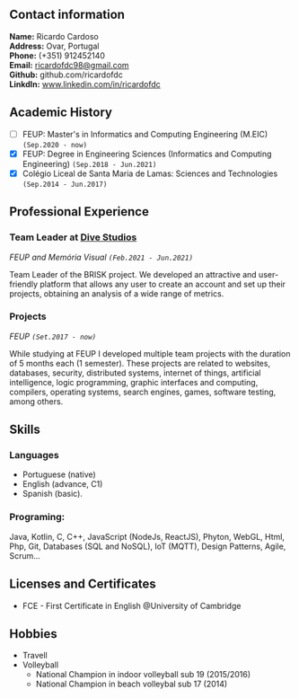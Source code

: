 <!-- # My *Curriculum Vitae* -->

## Contact information

**Name:** Ricardo Cardoso  
**Address:** Ovar, Portugal  
**Phone:** (+351) 912452140  
**Email:** ricardofdc98@gmail.com  
**Github:** github.com/ricardofdc  
**LinkdIn:** www.linkedin.com/in/ricardofdc


## Academic History

- [ ] FEUP: Master's in Informatics and Computing Engineering (M.EIC) `(Sep.2020 - now)`
- [x] FEUP: Degree in Engineering Sciences (Informatics and Computing Engineering) `(Sep.2018 - Jun.2021)`
- [x] Colégio Liceal de Santa Maria de Lamas: Sciences and Technologies `(Sep.2014 - Jun.2017)`

## Professional Experience

### Team Leader at [Dive Studios](https://www.divestudios.pt) 
_FEUP and Memória Visual `(Feb.2021 - Jun.2021)`_

Team Leader of the BRISK project.
We developed an attractive and user-friendly platform that allows any user to create an account and set up their projects, obtaining an analysis of a wide range of metrics.

### Projects
_FEUP `(Set.2017 - now)`_

While studying at FEUP I developed multiple team projects with the duration of 5 months each (1 semester). These projects are related to websites, databases, security, distributed systems, internet of things, artificial intelligence, logic programming, graphic interfaces and computing, compilers, operating systems, search engines, games, software testing, among others.

## Skills

### Languages

   - Portuguese (native)
   - English (advance, C1) 
   - Spanish (basic).

### Programing: 

Java, Kotlin, C, C++, JavaScript (NodeJs, ReactJS), Phyton, WebGL, Html, Php, Git, Databases (SQL and NoSQL), IoT (MQTT), Design Patterns, Agile, Scrum...  
                


## Licenses and Certificates

- FCE - First Certificate in English @University of Cambridge


## Hobbies

- Travell
- Volleyball
    - National Champion in indoor volleyball sub 19 (2015/2016)
    - National Champion in beach volleybal sub 17 (2014)



